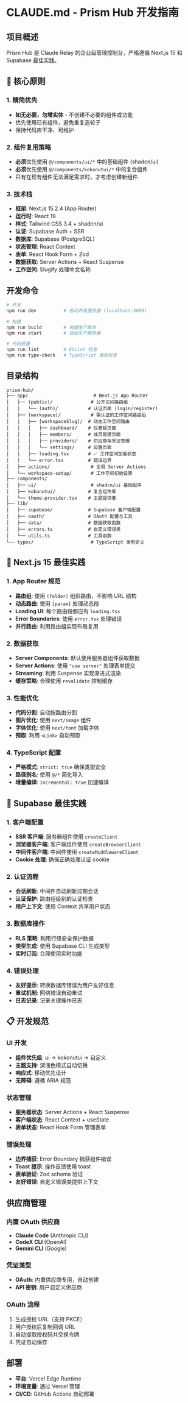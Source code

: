 # CLAUDE.md - Prism Hub 开发指南

## 项目概述
Prism Hub 是 Claude Relay 的企业级管理控制台，严格遵循 Next.js 15 和 Supabase 最佳实践。

## 🎯 核心原则

### 1. 精简优先
- **如无必要，勿增实体** - 不创建不必要的组件或功能
- 优先使用已有组件，避免重复造轮子
- 保持代码库干净、可维护

### 2. 组件复用策略
- **必须**优先使用 `@/components/ui/*` 中的基础组件 (shadcn/ui)
- **必须**优先使用 `@/components/kokonutui/*` 中的复合组件
- 只有在现有组件无法满足需求时，才考虑创建新组件

### 3. 技术栈
- **框架**: Next.js 15.2.4 (App Router)
- **运行时**: React 19
- **样式**: Tailwind CSS 3.4 + shadcn/ui
- **认证**: Supabase Auth + SSR
- **数据库**: Supabase (PostgreSQL)
- **状态管理**: React Context
- **表单**: React Hook Form + Zod
- **数据获取**: Server Actions + React Suspense
- **工作空间**: Slugify 处理中文名称

## 开发命令
```bash
# 开发
npm run dev          # 启动开发服务器 (localhost:3000)

# 构建
npm run build        # 构建生产版本
npm run start        # 启动生产服务器

# 代码质量
npm run lint         # ESLint 检查
npm run type-check   # TypeScript 类型检查
```

## 目录结构
```
prism-hub/
├── app/                        # Next.js App Router
│   ├── (public)/              # 公开访问路由组
│   │   └── (auth)/           # 认证页面 (login/register)
│   ├── (workspace)/           # 需认证的工作空间路由组
│   │   ├── [workspaceSlug]/  # 动态工作空间路由
│   │   │   ├── dashboard/    # 仪表板页面
│   │   │   ├── members/      # 成员管理页面
│   │   │   ├── providers/    # 供应商与凭证管理
│   │   │   └── settings/     # 设置页面
│   │   ├── loading.tsx       # ✅ 工作空间加载状态
│   │   └── error.tsx         # 错误边界
│   ├── actions/               # 全局 Server Actions
│   └── workspace-setup/       # 工作空间初始设置
├── components/            
│   ├── ui/                    # shadcn/ui 基础组件
│   ├── kokonutui/            # 复合组件库
│   └── theme-provider.tsx    # 主题提供者
├── lib/                       
│   ├── supabase/             # Supabase 客户端配置
│   ├── oauth/                # OAuth 配置与工具
│   ├── data/                 # 数据获取函数
│   ├── errors.ts             # 自定义错误类
│   └── utils.ts              # 工具函数
└── types/                     # TypeScript 类型定义
```

## 🚀 Next.js 15 最佳实践

### 1. App Router 规范
- **路由组**: 使用 `(folder)` 组织路由，不影响 URL 结构
- **动态路由**: 使用 `[param]` 处理动态段
- **Loading UI**: 每个路由段都应有 `loading.tsx`
- **Error Boundaries**: 使用 `error.tsx` 处理错误
- **并行路由**: 利用路由组实现布局复用

### 2. 数据获取
- **Server Components**: 默认使用服务器组件获取数据
- **Server Actions**: 使用 `"use server"` 处理表单提交
- **Streaming**: 利用 Suspense 实现渐进式渲染
- **缓存策略**: 合理使用 `revalidate` 控制缓存

### 3. 性能优化
- **代码分割**: 自动按路由分割
- **图片优化**: 使用 `next/image` 组件
- **字体优化**: 使用 `next/font` 加载字体
- **预取**: 利用 `<Link>` 自动预取

### 4. TypeScript 配置
- **严格模式**: `strict: true` 确保类型安全
- **路径别名**: 使用 `@/*` 简化导入
- **增量编译**: `incremental: true` 加速编译

## 🔐 Supabase 最佳实践

### 1. 客户端配置
- **SSR 客户端**: 服务器组件使用 `createClient`
- **浏览器客户端**: 客户端组件使用 `createBrowserClient`
- **中间件客户端**: 中间件使用 `createMiddlewareClient`
- **Cookie 处理**: 确保正确处理认证 cookie

### 2. 认证流程
- **会话刷新**: 中间件自动刷新过期会话
- **认证保护**: 路由组级别的认证检查
- **用户上下文**: 使用 Context 共享用户状态

### 3. 数据库操作
- **RLS 策略**: 利用行级安全保护数据
- **类型生成**: 使用 Supabase CLI 生成类型
- **实时订阅**: 合理使用实时功能

### 4. 错误处理
- **友好提示**: 转换数据库错误为用户友好信息
- **重试机制**: 网络错误自动重试
- **日志记录**: 记录关键操作日志

## 📋 开发规范

### UI 开发
- **组件优先级**: ui → kokonutui → 自定义
- **主题支持**: 深浅色模式自动切换
- **响应式**: 移动优先设计
- **无障碍**: 遵循 ARIA 规范

### 状态管理
- **服务器状态**: Server Actions + React Suspense
- **客户端状态**: React Context + useState
- **表单状态**: React Hook Form 管理表单

### 错误处理
- **边界捕获**: Error Boundary 捕获组件错误
- **Toast 提示**: 操作反馈使用 toast
- **表单验证**: Zod schema 验证
- **友好错误**: 自定义错误类提供上下文

## 供应商管理
### 内置 OAuth 供应商
- **Claude Code** (Anthropic CLI)
- **CodeX CLI** (OpenAI)  
- **Gemini CLI** (Google)

### 凭证类型
- **OAuth**: 内置供应商专用，自动创建
- **API 密钥**: 用户自定义供应商

### OAuth 流程
1. 生成授权 URL（支持 PKCE）
2. 用户授权后复制回调 URL
3. 自动提取授权码并交换令牌
4. 凭证自动保存

## 部署
- **平台**: Vercel Edge Runtime
- **环境变量**: 通过 Vercel 管理
- **CI/CD**: GitHub Actions 自动部署
